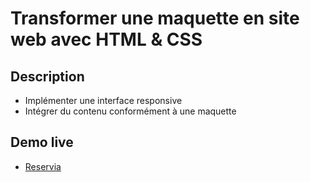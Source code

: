 # Transformer une maquette en site web avec HTML & CSS

## Description

- Implémenter une interface responsive
- Intégrer du contenu conformément à une maquette

## Demo live
* [Reservia](https://github.com/Webnume/Y.GABA_2_18032021/deployments/activity_log?environment=github-pages)